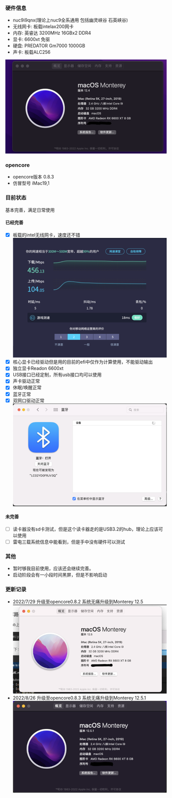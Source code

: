 ### 硬件信息
- nuc9i9qnx(理论上nuc9全系通用 包括幽灵峡谷 石英峡谷)
- 无线网卡: 板载intelax200网卡
- 内存: 英睿达 3200MHz 16GBx2 DDR4
- 显卡: 6600xt 免驱
- 硬盘: PREDATOR Gm7000 1000GB
- 声卡: 板载ALC256

![About](/pic/about.png)

### opencore
- opencore版本 0.8.3 
- 仿冒型号 iMac19,1

### 目前状态

基本完善，满足日常使用

#### 已经完善

* [x] 板载的intel无线网卡，速度还不错
![Speedtest](/pic/speedtest.jpg)
* [x] 核心显卡已经驱动但是用的目前的efi中仅作为计算使用，不能驱动输出
* [x] 独立显卡Readon 6600xt
* [x] USB接口已经定制，所有usb接口均可以使用
* [x] 声卡驱动正常
* [x] 休眠/唤醒正常
* [x] 蓝牙正常
* [x] 双网口驱动正常
![Bluetooth](/pic/bluetooth.png)

#### 未完善
* [ ] 读卡器没有sd卡测试，但是这个读卡器走的是USB3.2的hub，理论上应该可以使用
* [ ] 雷电三载系统信息中能看到，但是手中没有硬件可以测试

### 其他
- 暂时够我目前使用，应该还会继续完善。
- 启动阶段会有一小段时间黑屏，但是不影响启动

### 更新记录
- 2022/7/29 升级至opencore0.8.2 系统无痛升级到Monterey 12.5
![Monterey12.2.5](/pic/12.5.png)
- 2022/8/26 升级至opencore0.8.3 系统无痛升级到Monterey 12.5.1
![Monterey12.2.5](/pic/12.5.1.png)
